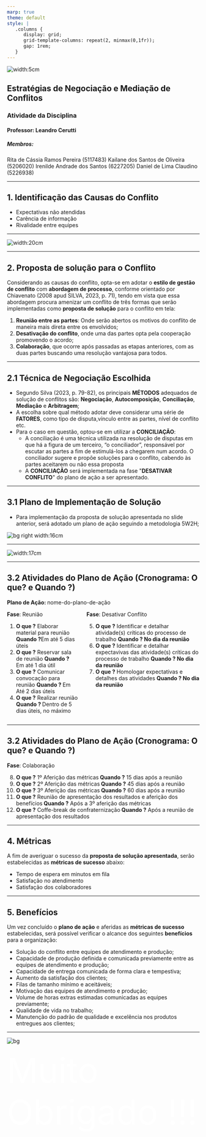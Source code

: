 ```yaml
---
marp: true
theme: default
style: |
   .columns {
      display: grid;
      grid-template-columns: repeat(2, minmax(0,1fr));
      gap: 1rem;
   }
---
```

<style scoped>
section {
  display: flex;
  flex-direction: column;
  justify-content: center;
  text-align: center;
}
</style>

![width:5cm](./logo_uniasselvi-preto.png)

## Estratégias de Negociação e Mediação de Conflitos

### Atividade da Disciplina

#### Professor: Leandro Cerutti

##### Membros:

Rita de Cássia Ramos Pereira (5117483)
Kailane dos Santos de Oliveira (5206020)
Irenilde Andrade dos Santos (6227205)
Daniel de Lima Claudino (5226938)

---

## 1. Identificação das Causas do Conflito

- Expectativas não atendidas
- Carência de informação
- Rivalidade entre equipes

---
<style scoped>
section {
  display: flex;
  flex-direction: column;
  justify-content: center;
  text-align: center;
}
</style>

![width:20cm](./slide1.png)

---
## 2. Proposta de solução para o Conflito

Considerando as causas do conflito, opta-se em adotar o **estilo de gestão de conflito** com **abordagem de processo**, conforme orientado por Chiavenato (2008 apud SILVA, 2023, p. 71), tendo em vista que essa abordagem procura amenizar um conflito de três formas que serão implementadas como **proposta de solução** para o conflito em tela:

1) **Reunião entre as partes**: Onde serão abertos os motivos do conflito de maneira mais direta entre os envolvidos;
2) **Desativação do conflito**, onde uma das partes opta pela cooperação promovendo o acordo;
3) **Colaboração**, que ocorre após passadas as etapas anteriores, com as duas partes buscando uma resolução vantajosa para todos.

---
## 2.1 Técnica de Negociação Escolhida

- Segundo Silva (2023, p. 79-82), os principais **MÉTODOS** adequados de solução de conflitos são: **Negociação**, **Autocomposição**, **Conciliação**, **Mediação** e **Arbitragem**;
- A escolha sobre qual método adotar deve considerar uma série de **FATORES**, como tipo de disputa,vínculo entre as partes, nível de conflito etc.
- Para o caso em questão, optou-se em utilizar a **CONCILIAÇÃO**:
  - A conciliação é uma técnica utilizada na resolução de disputas em que há a figura de um terceiro, “o conciliador”, responsável por escutar as partes a fim de estimulá-los a chegarem num acordo. O conciliador sugere e propõe soluções para o conflito, cabendo às partes aceitarem ou não essa proposta
  - A **CONCILIAÇÃO** será implementada na fase "**DESATIVAR CONFLITO**" do plano de ação a ser apresentado.

---

## 3.1 Plano de Implementação de Solução

- Para implementação da proposta de solução apresentada no slide anterior, será adotado um plano de ação seguindo a metodologia 5W2H;

![bg right width:16cm](./5w2h.jpg)

---
<style scoped>
section {
  display: flex;
  flex-direction: column;
  justify-content: center;
  text-align: center;
}
</style>

![width:17cm](./slide3.png)

---
## 3.2 Atividades do Plano de Ação (Cronograma: O que? e Quando ?)

<b>Plano de Ação: </b> nome-do-plano-de-ação

<div class="columns">
<div>
<b>Fase</b>: Reunião
<ol>
<li> <b>O que ?</b> Elaborar material para reunião  <b> Quando ?</b>Em até 5 dias úteis</li>
<li> <b>O que ?</b> Reservar sala de reunião <b> Quando ?</b> Em até 1 dia útil</li>
<li> <b>O que ?</b> Comunicar convocação para reunião <b>Quando ? </b> Em Até 2 dias úteis</li>
<li> <b>O que ?</b> Realizar reunião <b>Quando ? </b> Dentro de 5 dias úteis, no máximo</li>
</ol>
</div>
<div>
<b>Fase</b>: Desativar Conflito
<ol start="5">
<li> <b>O que ?</b> Identificar e detalhar atividade(s) críticas do processo de trabalho <b>Quando ? No dia da reunião </b></li>
<li> <b>O que ?</b> Identificar e detalhar expectavivas das atividade(s) críticas do processo de trabalho <b>Quando ? No dia da reunião </b></li>
<li> <b>O que ?</b> Homologar expectativas e detalhes das atividades <b>Quando ? No dia da reunião</b></li>
</ol>
</div>
</div>

---
## 3.2 Atividades do Plano de Ação (Cronograma: O que? e Quando ?)

<b>Fase</b>: Colaboração
<ol start="8">
<li> <b>O que ?</b> 1º Aferição das métricas<b> Quando ?</b> 15 dias após a reunião</li>
<li> <b>O que ?</b> 2º Aferição das métricas<b> Quando ?</b> 45 dias após a reunião</li>
<li> <b>O que ?</b> 3º Aferição das métricas<b> Quando ?</b> 60 dias após a reunião</li>
<li> <b>O que ?</b> Reunião de apresentação dos resultados e aferição dos benefícios<b> Quando ?</b> Após a 3º aferição das métricas</li>
<li> <b>O que ?</b> Coffe-break de confraternização<b> Quando ?</b> Após a reunião de apresentação dos resultados</li>
</ol>
</div>

---

## 4. Métricas

A fim de averiguar o sucesso da **proposta de solução apresentada**, serão estabelecidas as **métricas de sucesso** abaixo:

- Tempo de espera em minutos em fila
- Satisfação no atendimento
- Satisfação dos colaboradores

---

## 5. Benefícios

Um vez concluído o **plano de ação** e aferidas as **métricas de sucesso** estabelecidas, será possível verificar o alcance dos seguintes **benefícios** para a organização:

- Solução do conflito entre equipes de atendimento e produção;
- Capacidade de produção definida e comunicada previamente entre as equipes de atendimento e produção;
- Capacidade de entrega comunicada de forma clara e tempestiva;
- Aumento da satisfação dos clientes;
- Filas de tamanho mínimo e aceitáveis;
- Motivação das equipes de atendimento e produção;
- Volume de horas extras estimadas comunicadas as equipes previamente;
- Qualidade de vida no trabalho;
- Manutenção do padrão de qualidade e excelência nos produtos entregues aos clientes;

---

<style scoped>
section {
  display: flex;
  flex-direction: column;
  justify-content: center;
  text-align: center;
}
</style>

![bg](./obrigado.jpg)


<span style="color: white; font-size: 90px">Muito Obrigado !!!</span>
